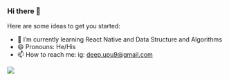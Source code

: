 ### Hi there 👋

Here are some ideas to get you started:

- 🌱 I’m currently learning React Native and Data Structure and Algorithms
- 😄 Pronouns: He/His
- 📫 How to reach me: ig: deep.upu9@gmail.com

<img src="https://github-readme-stats.vercel.app/api?username=oops-shlok&show_icons=true&theme=onedark" >
